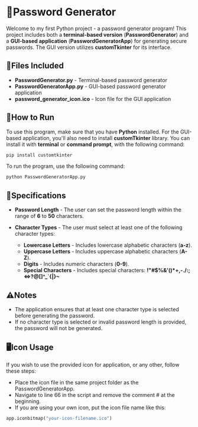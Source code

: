 # 🔐**Password Generator**

Welcome to my first Python project - a password generator program! This project includes both a **terminal-based version** (**PasswordGenerator**) and a **GUI-based application** (**PasswordGeneratorApp**) for generating secure passwords. The GUI version utilizes **customTkinter** for its interface.

## 📁**Files Included**
* **PasswordGenerator.py** - Terminal-based password generator
* **PasswordGeneratorApp.py** - GUI-based password generator application
* **password_generator_icon.ico** - Icon file for the GUI application

## 🚀**How to Run**
To use this program, make sure that you have **Python** installed. For the GUI-based application, you'll also need to install **customTkinter** library. You can install it with **terminal** or **command prompt**, with the following command:
```bash
pip install customtkinter
```
To run the program, use the following command:
```bash
python PasswordGeneratorApp.py
```

## 📝**Specifications**
* **Password Length** - The user can set the password length within the range of **6** to **50** characters. 
* **Character Types** - The user must select at least one of the following character types:
  
  * **Lowercase Letters** - Includes lowercase alphabetic characters (**a-z**).
  * **Uppercase Letters** - Includes uppercase alphabetic characters (**A-Z**).
  * **Digits** - Includes numeric characters (**0-9**).
  * **Special Characters** - Includes special characters: **!"#$%&'()*+,-./:;<=>?@[]^_`{|}~**

## ⚠️**Notes**
* The application ensures that at least one character type is selected before generating the password.
* If no character type is selected or invalid password length is provided, the password will not be generated.

## 🖥️**Icon Usage**
If you wish to use the provided icon for application, or any other, follow these steps:
* Place the icon file in the same project folder as the PasswordGeneratorApp.
* Navigate to line 66 in the script and remove the comment # at the beginning.
* If you are using your own icon, put the icon file name like this:
```python
app.iconbitmap("your-icon-filename.ico")
```
